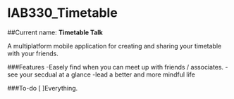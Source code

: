 # IAB330_Timetable
##Current name: __Timetable Talk__

A multiplatform mobile application for creating and sharing your timetable with your friends.

###Features
-Easely find when you can meet up with friends / associates.
-see your secdual at a glance
-lead a better and more mindful life

###To-do
[ ]Everything.
